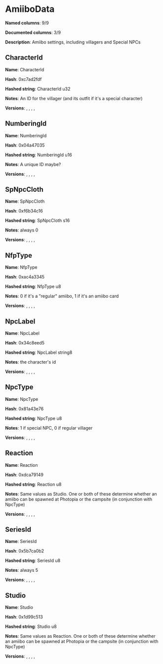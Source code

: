 # AmiiboData
**Named columns**: 9/9

**Documented columns**: 3/9

**Description**: Amiibo settings, including villagers and Special NPCs
## CharacterId

**Name**: CharacterId

**Hash**: 0xc7ad2fdf

**Hashed string**: CharacterId u32

**Notes**: An ID for the villager (and its outfit if it's a special character)

**Versions**: , , , , 

## NumberingId

**Name**: NumberingId

**Hash**: 0x04a47035

**Hashed string**: NumberingId u16

**Notes**: A unique ID maybe?

**Versions**: , , , , 

## SpNpcCloth

**Name**: SpNpcCloth

**Hash**: 0xf6b34c16

**Hashed string**: SpNpcCloth s16

**Notes**: always 0

**Versions**: , , , , 

## NfpType

**Name**: NfpType

**Hash**: 0xac4a3345

**Hashed string**: NfpType u8

**Notes**: 0 if it's a "regular" amiibo, 1 if it's an amiibo card

**Versions**: , , , , 

## NpcLabel

**Name**: NpcLabel

**Hash**: 0x34c8eed5

**Hashed string**: NpcLabel string8

**Notes**: the character's id

**Versions**: , , , , 

## NpcType

**Name**: NpcType

**Hash**: 0x81a43e76

**Hashed string**: NpcType u8

**Notes**: 1 if special NPC, 0 if regular villager

**Versions**: , , , , 

## Reaction

**Name**: Reaction

**Hash**: 0xdca79149

**Hashed string**: Reaction u8

**Notes**: Same values as Studio. One or both of these determine whether an amiibo can be spawned at Photopia or the campsite (in conjunction with NpcType)

**Versions**: , , , , 

## SeriesId

**Name**: SeriesId

**Hash**: 0x5b7ca0b2

**Hashed string**: SeriesId u8

**Notes**: always 5

**Versions**: , , , , 

## Studio

**Name**: Studio

**Hash**: 0x1d99c513

**Hashed string**: Studio u8

**Notes**: Same values as Reaction. One or both of these determine whether an amiibo can be spawned at Photopia or the campsite (in conjunction with NpcType)

**Versions**: , , , , 

